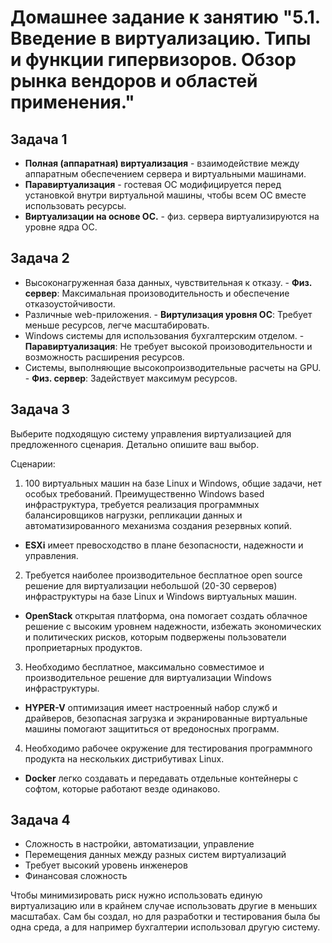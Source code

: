 
# Домашнее задание к занятию "5.1. Введение в виртуализацию. Типы и функции гипервизоров. Обзор рынка вендоров и областей применения."

## Задача 1

- **Полная (аппаратная) виртуализация** - взаимодействие между аппаратным обеспечением сервера и виртуальными машинами.
- **Паравиртуализация** -  гостевая ОС модифицируется перед установкой внутри виртуальной машины, чтобы всем ОС вместе использовать ресурсы. 
- **Виртуализации на основе ОС.** - физ. сервера виртуализируются на уровне ядра ОС.

## Задача 2

- Высоконагруженная база данных, чувствительная к отказу. - **Физ. сервер**: Максимальная произоводительность и обеспечение отказоустойчивости.
- Различные web-приложения. - **Виртулизация уровня ОС**: Требует меньше ресурсов, легче масштабировать.
- Windows системы для использования бухгалтерским отделом. - **Паравиртуализация**: Не требует высокой произоводительности и возможность расширения ресурсов.
- Системы, выполняющие высокопроизводительные расчеты на GPU. - **Физ. сервер**: Задействует максимум ресурсов.

## Задача 3

Выберите подходящую систему управления виртуализацией для предложенного сценария. Детально опишите ваш выбор.

Сценарии:

1. 100 виртуальных машин на базе Linux и Windows, общие задачи, нет особых требований. Преимущественно Windows based инфраструктура, требуется реализация программных балансировщиков нагрузки, репликации данных и автоматизированного механизма создания резервных копий.
- **ESXi** имеет превосходство в плане безопасности, надежности и управления. 

2. Требуется наиболее производительное бесплатное open source решение для виртуализации небольшой (20-30 серверов) инфраструктуры на базе Linux и Windows виртуальных машин.
- **OpenStack** открытая платформа, она помогает создать облачное решение с высоким уровнем надежности, избежать экономических и политических рисков, которым подвержены пользователи проприетарных продуктов.

3. Необходимо бесплатное, максимально совместимое и производительное решение для виртуализации Windows инфраструктуры.
- **HYPER-V** оптимизация имеет настроенный набор служб и драйверов, безопасная загрузка и экранированные виртуальные машины помогают защититься от вредоносных программ.
4. Необходимо рабочее окружение для тестирования программного продукта на нескольких дистрибутивах Linux.
- **Docker** легко создавать и передавать отдельные контейнеры с софтом, которые работают везде одинаково.

## Задача 4

- Сложность в настройки, автоматизации, управление 
- Перемещения данных между разных систем виртуализаций
- Требует высокий уровень инженеров
- Финансовая сложность 

Чтобы минимизировать риск нужно использовать единую виртуализацию или в крайнем случае использовать другие в меньших масштабах.  Сам бы создал, но для разработки и тестирования была бы одна среда, а для например бухгалтерии использовал другую систему. 
